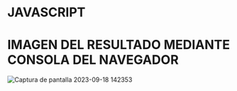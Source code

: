 # JAVASCRIPT
# IMAGEN DEL RESULTADO MEDIANTE CONSOLA DEL NAVEGADOR
![Captura de pantalla 2023-09-18 142353](https://github.com/JoseManuel2611/JAVASCRIPT/assets/143111909/c9cce92a-ca24-417e-8208-092fe8d5e8a8)
